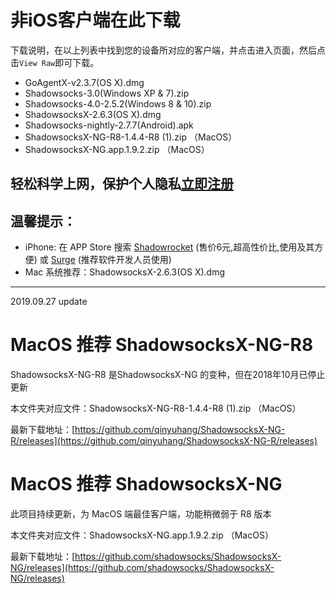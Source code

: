 # 非iOS客户端在此下载

下载说明，在以上列表中找到您的设备所对应的客户端，并点击进入页面，然后点击`View Raw`即可下载。

- GoAgentX-v2.3.7(OS X).dmg  
- Shadowsocks-3.0(Windows XP & 7).zip
- Shadowsocks-4.0-2.5.2(Windows 8 & 10).zip
- ShadowsocksX-2.6.3(OS X).dmg
- Shadowsocks-nightly-2.7.7(Android).apk
- ShadowsocksX-NG-R8-1.4.4-R8 (1).zip  （MacOS）
- ShadowsocksX-NG.app.1.9.2.zip （MacOS）


## 轻松科学上网，保护个人隐私[立即注册](#)

## 温馨提示：
- iPhone: 在 APP Store 搜索 [Shadowrocket](https://itunes.apple.com/cn/app/shadowrocket/id932747118?mt=8) (售价6元,超高性价比,使用及其方便) 或 [Surge](https://itunes.apple.com/us/app/surge-web-developer-tool-proxy/id1040100637) (推荐软件开发人员使用)
- Mac 系统推荐：ShadowsocksX-2.6.3(OS X).dmg


---
2019.09.27 update 

# MacOS 推荐 ShadowsocksX-NG-R8

ShadowsocksX-NG-R8 是ShadowsocksX-NG 的变种，但在2018年10月已停止更新

本文件夹对应文件：ShadowsocksX-NG-R8-1.4.4-R8 (1).zip  （MacOS）

最新下载地址：[https://github.com/qinyuhang/ShadowsocksX-NG-R/releases](https://github.com/qinyuhang/ShadowsocksX-NG-R/releases)

# MacOS 推荐 ShadowsocksX-NG

此项目持续更新，为 MacOS 端最佳客户端，功能稍微弱于 R8 版本

本文件夹对应文件：ShadowsocksX-NG.app.1.9.2.zip （MacOS）

最新下载地址：[https://github.com/shadowsocks/ShadowsocksX-NG/releases](https://github.com/shadowsocks/ShadowsocksX-NG/releases)